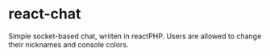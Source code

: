 # react-chat
Simple socket-based chat, wriiten in reactPHP. Users are allowed to change their nicknames and console colors.
